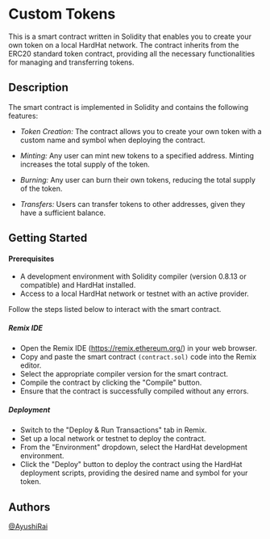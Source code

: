 
# Custom Tokens

This is a smart contract written in Solidity that enables you to create your own token on a local HardHat network. The contract inherits from the ERC20 standard token contract, providing all the necessary functionalities for managing and transferring tokens.
## Description

The smart contract is implemented in Solidity and contains the following features:

- *Token Creation:* The contract allows you to create your own token with a custom name and symbol when deploying the contract.

- *Minting:* Any user can mint new tokens to a specified address. Minting increases the total supply of the token.

- *Burning:* Any user can burn their own tokens, reducing the total supply of the token.

- *Transfers:* Users can transfer tokens to other addresses, given they have a sufficient balance.

## Getting Started

#### Prerequisites
- A development environment with Solidity compiler (version 0.8.13 or compatible) and HardHat installed.
- Access to a local HardHat network or testnet with an active provider.

Follow the steps listed below to interact with the smart contract.

##### **Remix IDE**
   - Open the Remix IDE (https://remix.ethereum.org/) in your web browser.
   - Copy and paste the smart contract `(contract.sol)` code into the Remix editor.
   - Select the appropriate compiler version for the smart contract.
   - Compile the contract by clicking the "Compile" button.
   - Ensure that the contract is successfully compiled without any errors.

##### **Deployment**
   - Switch to the "Deploy & Run Transactions" tab in Remix.
   - Set up a local network or testnet to deploy the contract.
   - From the "Environment" dropdown, select the HardHat development environment.
   - Click the "Deploy" button to deploy the contract using the HardHat deployment scripts, providing the desired name and symbol for your token.
## Authors
[@AyushiRai](https://github.com/st-bfly)

